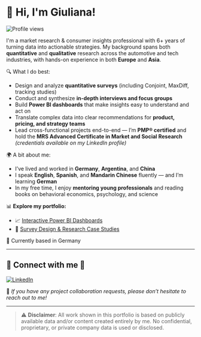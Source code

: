 # 👋 Hi, I'm Giuliana!

![Profile views](https://komarev.com/ghpvc/?username=giulianamoroni&style=flat&color=blue)

I'm a market research & consumer insights professional with 6+ years of turning data into actionable strategies. My background spans both **quantitative** and **qualitative** research across the automotive and tech industries, with hands-on experience in both **Europe** and **Asia**.

🔍 What I do best:
- Design and analyze **quantitative surveys** (including Conjoint, MaxDiff, tracking studies)
- Conduct and synthesize **in-depth interviews and focus groups**
- Build **Power BI dashboards** that make insights easy to understand and act on
- Translate complex data into clear recommendations for **product, pricing, and strategy teams**
- Lead cross-functional projects end-to-end — I’m **PMP® certified** and hold the **MRS Advanced Certificate in Market and Social Research** *(credentials available on my LinkedIn profile)*

🌍 A bit about me:
- I’ve lived and worked in **Germany**, **Argentina**, and **China**
- I speak **English**, **Spanish**, and **Mandarin Chinese** fluently — and I’m learning **German**
- In my free time, I enjoy **mentoring young professionals** and reading books on behavioral economics, psychology, and science

📊 **Explore my portfolio:**
- 📈 [Interactive Power BI Dashboards](https://giulianamoroni.github.io/market-research-portfolio/)
- 📝 [Survey Design & Research Case Studies](https://giulianamoroni.github.io/market-research-portfolio/portfolio/ev-survey-2024)

📍 Currently based in Germany

---

## 🤝 Connect with me 🤝

[![LinkedIn](https://img.shields.io/badge/LinkedIn-Connect-blue?logo=linkedin&logoColor=white)](https://www.linkedin.com/in/giulianamoroni/)

💬 *If you have any project collaboration requests, please don’t hesitate to reach out to me!*

---

> ⚠️ **Disclaimer**: All work shown in this portfolio is based on publicly available data and/or content created entirely by me. No confidential, proprietary, or private company data is used or disclosed.
